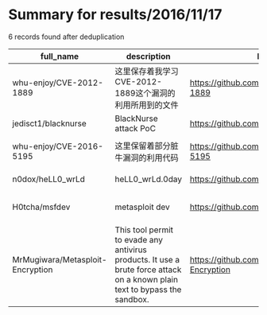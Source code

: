 
# Summary for results/2016/11/17
    
6 records found after deduplication

| full_name | description | html_url | matched_list | matched_count | pushed_at | size | stargazers_count | language | forks_count | vul_ids |
|----------------------------------|----------------------------------------------------------------------------------------------------------------------------|-----------------------------------------------------|----------------------------------|-----------------|---------------------------|--------|--------------------|------------|---------------|-------------------|
| whu-enjoy/CVE-2012-1889 | 这里保存着我学习CVE-2012-1889这个漏洞的利用所用到的文件 | https://github.com/whu-enjoy/CVE-2012-1889 | ['cve-2'] | 1 | 2016-11-17 02:07:43+00:00 | 125 | 3 | Python | 3 | ['CVE-2012-1889'] |
| jedisct1/blacknurse | BlackNurse attack PoC | https://github.com/jedisct1/blacknurse | ['attack poc'] | 1 | 2016-11-17 11:04:04+00:00 | 5 | 172 | C | 67 | [] |
| whu-enjoy/CVE-2016-5195 | 这里保留着部分脏牛漏洞的利用代码 | https://github.com/whu-enjoy/CVE-2016-5195 | ['cve-2'] | 1 | 2016-11-17 05:29:34+00:00 | 12 | 9 | C | 9 | ['CVE-2016-5195'] |
| n0dox/heLL0_wrLd | heLL0_wrLd.0day | https://github.com/n0dox/heLL0_wrLd | ['0day'] | 1 | 2016-11-17 16:20:24+00:00 | 0 | 0 | nan | 0 | [] |
| H0tcha/msfdev | metasploit dev | https://github.com/H0tcha/msfdev | ['metasploit module OR payload'] | 1 | 2016-11-17 21:04:41+00:00 | 280989 | 0 | Ruby | 0 | [] |
| MrMugiwara/Metasploit-Encryption | This tool permit to evade any antivirus products. It use a brute force attack on a known plain text to bypass the sandbox. | https://github.com/MrMugiwara/Metasploit-Encryption | ['metasploit module OR payload'] | 1 | 2016-11-17 22:06:51+00:00 | 236 | 1 | Ruby | 2 | [] |

